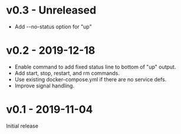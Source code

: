 # v0.3 - Unreleased

- Add --no-status option for "up"

# v0.2 - 2019-12-18

- Enable command to add fixed status line to bottom of "up" output.
- Add start, stop, restart, and rm commands.
- Use existing docker-compose.yml if there are no service defs.
- Improve signal handling.

# v0.1 - 2019-11-04

Initial release
